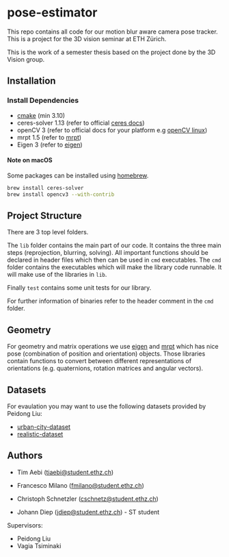 pose-estimator
==============

This repo contains all code for our motion blur aware camera pose tracker.
This is a project for the 3D vision seminar at ETH Zürich.

This is the work of a semester thesis based on the project done by the 3D Vision group.


Installation
------------

### Install Dependencies

- [cmake] (min 3.10)
- ceres-solver 1.13 (refer to official [ceres docs])
- openCV 3 (refer to official docs for your platform e.g [openCV linux])
- mrpt 1.5 (refer to [mrpt])
- Eigen 3 (refer to [eigen])

#### Note on macOS

Some packages can be installed using [homebrew].

```bash
brew install ceres-solver
brew install opencv3 --with-contrib
```

Project Structure
-----------------

There are 3 top level folders.

The `lib` folder contains the main part of our code. It contains the three main steps (reprojection, blurring, solving).
All important functions should be declared in header files which then can be used in `cmd` executables.
The `cmd` folder contains the executables which will make the library code runnable. It will make use of the libraries in `lib`.

Finally `test` contains some unit tests for our library.

For further information of binaries refer to the header comment in the `cmd` folder.

Geometry
--------

For geometry and matrix operations we use [eigen] and [mrpt] which has nice pose
(combination of position and orientation) objects. Those libraries contain functions
to convert between different representations of orientations (e.g. quaternions,
rotation matrices and angular vectors).

Datasets
--------

For evaulation you may want to use the following datasets provided by Peidong Liu:
* [urban-city-dataset](https://drive.google.com/open?id=1sIfWpYLCarmWdwJlvvlIy_wzFzOG5g0H)
* [realistic-dataset](https://drive.google.com/open?id=1HzoGurrq1VxxNmCyhBlb2L49sn3i1JiW)

Authors
-------


* Tim Aebi (tiaebi@student.ethz.ch)
* Francesco Milano (fmilano@student.ethz.ch)
* Christoph Schnetzler (cschnetz@student.ethz.ch)

* Johann Diep (jdiep@student.ethz.ch) - ST student

Supervisors:
* Peidong Liu
* Vagia Tsiminaki


[ceres docs]: http://ceres-solver.org/installation.html
[openCV linux]: https://docs.opencv.org/3.1.0/d7/d9f/tutorial_linux_install.html
[cmake]: https://cmake.org/install/
[homebrew]: https://brew.sh
[eigen]: http://eigen.tuxfamily.org
[mrpt]: https://www.mrpt.org